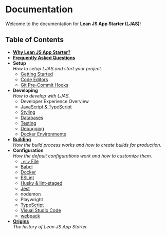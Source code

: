 # Documentation

Welcome to the documentation for **Lean JS App Starter (LJAS)**!

## Table of Contents

-   [**Why Lean JS App Starter?**](./why.md)
-   [**Frequently Asked Questions**](./faq.md)
-   **Setup**  
    _How to setup LJAS and start your project._
    -   [Getting Started](./setup/getting-started.md)
    -   [Code Editors](./setup/code-editors.md)
    -   [Git Pre-Commit Hooks](./setup/git-pre-commit-hooks.md)
-   **Developing**  
    _How to develop with LJAS._
    -   Developer Experience Overview
    -   [JavaScript & TypeScript](./developing/javascript-typescript.md)
    -   [Styling](./developing/styling.md)
    -   [Databases](./developing/databases/README.md)
    -   [Testing](./developing/testing.md)
    -   [Debugging](./developing/debugging.md)
    -   [Docker Environments](./developing/docker-environments.md)
-   [**Building**](./building.md)  
    _How the build process works and how to create builds for production._
-   **Configuration**  
    _How the default configurations work and how to customize them._
    -   [`.env` File](./configuration/dotenv-file.md)
    -   [Babel](./configuration/babel.md)
    -   [Docker](./configuration/docker.md)
    -   [ESLint](./configuration/eslint.md)
    -   [Husky & lint-staged](./configuration/husky-lint-staged.md)
    -   [Jest](./configuration/jest.md)
    -   nodemon
    -   Playwright
    -   [TypeScript](./configuration/typescript.md)
    -   [Visual Studio Code](./configuration/vscode.md)
    -   [webpack](./configuration/webpack.md)
-   [**Origins**](./origins.md)  
    _The history of Lean JS App Starter._
